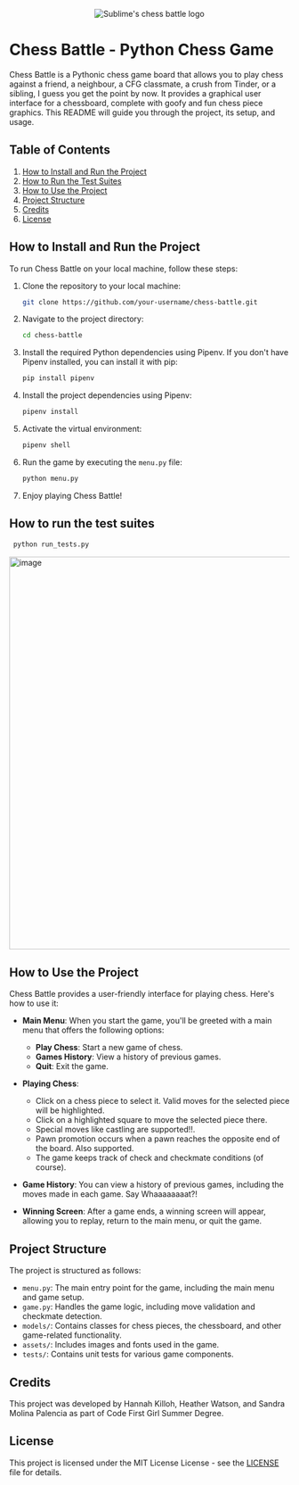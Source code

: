 <p align="center">
  <img src="https://github.com/hannahkilloh/Team_6_SW3/assets/55206800/ec286730-1bc5-4258-ac0d-e808c282177f)" alt="Sublime's chess battle logo"/>
</p>

# Chess Battle - Python Chess Game

Chess Battle is a Pythonic chess game board that allows you to play chess against a friend, a neighbour, a CFG classmate, a crush from Tinder, or a sibling, I guess you get the point by now.
It provides a graphical user interface for a chessboard, complete with goofy and fun chess piece graphics.
This README will guide you through the project, its setup, and usage.

## Table of Contents

1. [How to Install and Run the Project](#how-to-install-and-run-the-project)
2. [How to Run the Test Suites](#how-to-run-the-test-suites)
3. [How to Use the Project](#how-to-use-the-project)
4. [Project Structure](#project-structure)
5. [Credits](#credits)
6. [License](#license)

## How to Install and Run the Project

To run Chess Battle on your local machine, follow these steps:

1. Clone the repository to your local machine:

   ```bash
   git clone https://github.com/your-username/chess-battle.git
   ```

2. Navigate to the project directory:

   ```bash
   cd chess-battle
   ```

3. Install the required Python dependencies using Pipenv. If you don't have Pipenv installed, you can install it with pip:

   ```bash
   pip install pipenv
   ```

4. Install the project dependencies using Pipenv:

   ```bash
   pipenv install
   ```

5. Activate the virtual environment:

   ```bash
   pipenv shell
   ```

6. Run the game by executing the `menu.py` file:

   ```bash
   python menu.py
   ```

7. Enjoy playing Chess Battle!

## How to run the test suites

```bash
 python run_tests.py
```
<img width="704" alt="image" src="https://github.com/hannahkilloh/Team_6_SW3/assets/55206800/57c14b17-e062-40d2-ba70-a6e70e156a9f">

## How to Use the Project

Chess Battle provides a user-friendly interface for playing chess. Here's how to use it:

- **Main Menu**: When you start the game, you'll be greeted with a main menu that offers the following options:

  - **Play Chess**: Start a new game of chess.
  - **Games History**: View a history of previous games.
  - **Quit**: Exit the game.

- **Playing Chess**:

  - Click on a chess piece to select it. Valid moves for the selected piece will be highlighted.
  - Click on a highlighted square to move the selected piece there.
  - Special moves like castling are supported!!.
  - Pawn promotion occurs when a pawn reaches the opposite end of the board. Also supported.
  - The game keeps track of check and checkmate conditions (of course).

- **Game History**: You can view a history of previous games, including the moves made in each game. Say Whaaaaaaaat?!

- **Winning Screen**: After a game ends, a winning screen will appear, allowing you to replay, return to the main menu, or quit the game.

## Project Structure

The project is structured as follows:

- `menu.py`: The main entry point for the game, including the main menu and game setup.
- `game.py`: Handles the game logic, including move validation and checkmate detection.
- `models/`: Contains classes for chess pieces, the chessboard, and other game-related functionality.
- `assets/`: Includes images and fonts used in the game.
- `tests/`: Contains unit tests for various game components.

## Credits

This project was developed by Hannah Killoh, Heather Watson, and Sandra Molina Palencia as part of Code First Girl Summer Degree.

## License

This project is licensed under the MIT License License - see the [LICENSE](LICENSE) file for details.
